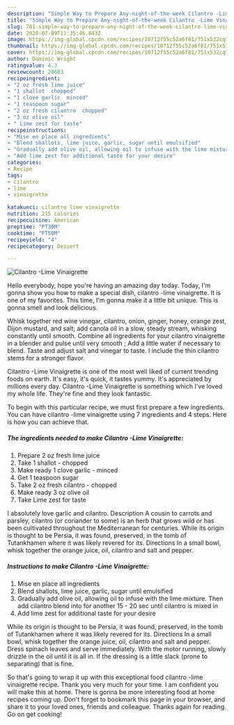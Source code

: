 ```yaml
---
description: "Simple Way to Prepare Any-night-of-the-week Cilantro -Lime Vinaigrette"
title: "Simple Way to Prepare Any-night-of-the-week Cilantro -Lime Vinaigrette"
slug: 701-simple-way-to-prepare-any-night-of-the-week-cilantro-lime-vinaigrette
date: 2020-07-09T11:35:46.843Z
image: https://img-global.cpcdn.com/recipes/10712f55c52a6f81/751x532cq70/cilantro-lime-vinaigrette-recipe-main-photo.jpg
thumbnail: https://img-global.cpcdn.com/recipes/10712f55c52a6f81/751x532cq70/cilantro-lime-vinaigrette-recipe-main-photo.jpg
cover: https://img-global.cpcdn.com/recipes/10712f55c52a6f81/751x532cq70/cilantro-lime-vinaigrette-recipe-main-photo.jpg
author: Dominic Wright
ratingvalue: 4.3
reviewcount: 20603
recipeingredient:
- "2 oz fresh lime juice"
- "1 shallot  chopped"
- "1 clove garlic  minced"
- "1 teaspoon sugar"
- "2 oz fresh cilantro  chopped"
- "3 oz olive oil"
- " Lime zest for taste"
recipeinstructions:
- "Mise en place all ingredients"
- "Blend shallots, lime juice, garlic, sugar until emulsified"
- "Gradually add olive oil, allowing oil to infuse with the lime mixture. Then add cilantro blend into for another 15 - 20 sec until cilantro is mixed in"
- "Add lime zest for additional taste for your desire"
categories:
- Recipe
tags:
- cilantro
- lime
- vinaigrette

katakunci: cilantro lime vinaigrette 
nutrition: 215 calories
recipecuisine: American
preptime: "PT30M"
cooktime: "PT50M"
recipeyield: "4"
recipecategory: Dessert

---
```



![Cilantro -Lime Vinaigrette](https://img-global.cpcdn.com/recipes/10712f55c52a6f81/751x532cq70/cilantro-lime-vinaigrette-recipe-main-photo.jpg)

Hello everybody, hope you're having an amazing day today. Today, I'm gonna show you how to make a special dish, cilantro -lime vinaigrette. It is one of my favorites. This time, I'm gonna make it a little bit unique. This is gonna smell and look delicious.

Whisk together red wine vinegar, cilantro, onion, ginger, honey, orange zest, Dijon mustard, and salt; add canola oil in a slow, steady stream, whisking constantly until smooth. Combine all ingredients for your cilantro vinaigrette in a blender and pulse until very smooth ; Add a little water if necessary to blend. Taste and adjust salt and vinegar to taste. I include the thin cilantro stems for a stronger flavor.

Cilantro -Lime Vinaigrette is one of the most well liked of current trending foods on earth. It's easy, it's quick, it tastes yummy. It's appreciated by millions every day. Cilantro -Lime Vinaigrette is something which I've loved my whole life. They're fine and they look fantastic.


To begin with this particular recipe, we must first prepare a few ingredients. You can have cilantro -lime vinaigrette using 7 ingredients and 4 steps. Here is how you can achieve that.

<!--inarticleads1-->

##### The ingredients needed to make Cilantro -Lime Vinaigrette:

1. Prepare 2 oz fresh lime juice
1. Take 1 shallot - chopped
1. Make ready 1 clove garlic - minced
1. Get 1 teaspoon sugar
1. Take 2 oz fresh cilantro - chopped
1. Make ready 3 oz olive oil
1. Take  Lime zest for taste


I absolutely love garlic and cilantro. Description A cousin to carrots and parsley, cilantro (or coriander to some) is an herb that grows wild or has been cultivated throughout the Mediterranean for centuries. While its origin is thought to be Persia, it was found, preserved, in the tomb of Tutankhamen where it was likely revered for its. Directions In a small bowl, whisk together the orange juice, oil, cilantro and salt and pepper. 

<!--inarticleads2-->

##### Instructions to make Cilantro -Lime Vinaigrette:

1. Mise en place all ingredients
1. Blend shallots, lime juice, garlic, sugar until emulsified
1. Gradually add olive oil, allowing oil to infuse with the lime mixture. Then add cilantro blend into for another 15 - 20 sec until cilantro is mixed in
1. Add lime zest for additional taste for your desire


While its origin is thought to be Persia, it was found, preserved, in the tomb of Tutankhamen where it was likely revered for its. Directions In a small bowl, whisk together the orange juice, oil, cilantro and salt and pepper. Dress spinach leaves and serve immediately. With the motor running, slowly drizzle in the oil until it is all in. If the dressing is a little slack (prone to separating) that is fine. 

So that's going to wrap it up with this exceptional food cilantro -lime vinaigrette recipe. Thank you very much for your time. I am confident you will make this at home. There is gonna be more interesting food at home recipes coming up. Don't forget to bookmark this page in your browser, and share it to your loved ones, friends and colleague. Thanks again for reading. Go on get cooking!
